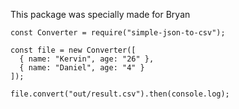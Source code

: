 This package was specially made for Bryan

```
const Converter = require("simple-json-to-csv");

const file = new Converter([
  { name: "Kervin", age: "26" },
  { name: "Daniel", age: "4" }
]);

file.convert("out/result.csv").then(console.log);
```
